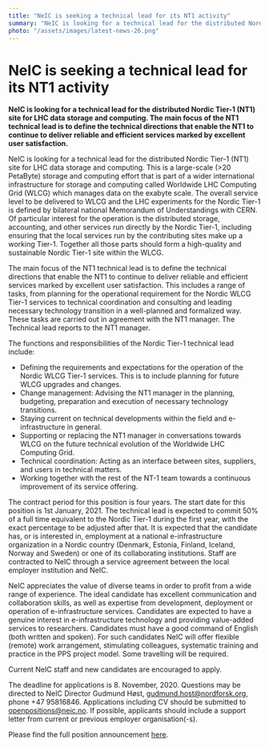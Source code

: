 ```yaml
---
title: "NeIC is seeking a technical lead for its NT1 activity"
summary: "NeIC is looking for a technical lead for the distributed Nordic Tier-1 (NT1) site for LHC data storage and computing. The main focus of the NT1 technical lead is to define the technical directions that enable the NT1 to continue to deliver reliable and efficient services marked by excellent user satisfaction. The deadline to apply is 8th November."
photo: "/assets/images/latest-news-26.png"
---
```


NeIC is seeking a technical lead for its NT1 activity
===========================

**NeIC is looking for a technical lead for the distributed Nordic Tier-1 (NT1) site for LHC data storage and computing. The main focus of the NT1 technical lead is to define the technical directions that enable the NT1 to continue to deliver reliable and efficient services marked by excellent user satisfaction.**

NeIC is looking for a technical lead for the distributed Nordic Tier-1 (NT1) site for LHC data storage and computing. This is a large-scale (>20 PetaByte) storage and computing effort that is part of a wider international infrastructure for storage and computing called Worldwide LHC Computing Grid (WLCG) which manages data on the exabyte scale. The overall service level to be delivered to WLCG and the LHC experiments for the Nordic Tier-1 is defined by bilateral national Memorandum of Understandings with CERN. Of particular interest for the operation is the distributed storage, accounting, and other services run directly by the Nordic Tier-1, including ensuring that the local services run by the contributing sites make up a working Tier-1. Together all those parts should form a high-quality and sustainable Nordic Tier-1 site within the WLCG. 

The main focus of the NT1 technical lead is to define the technical directions that enable the NT1 to continue to deliver reliable and efficient services marked by excellent user satisfaction. This includes a range of tasks, from planning for the operational requirement for the Nordic WLCG Tier-1 services to technical coordination and consulting and leading necessary technology transition in a well-planned and formalized way. These tasks are carried out in agreement with the NT1 manager. The Technical lead reports to the NT1 manager.

The functions and responsibilities of the Nordic Tier-1 technical lead include:
* Defining the requirements and expectations for the operation of the Nordic WLCG Tier-1 services. This is to include planning for future WLCG upgrades and changes.
* Change management: Advising the NT1 manager in the planning, budgeting, preparation and execution of necessary technology transitions.
* Staying current on technical developments within the field and e-infrastructure in general.
* Supporting or replacing the NT1 manager in conversations towards WLCG on the future technical evolution of the Worldwide LHC Computing Grid.
* Technical coordination: Acting as an interface between sites, suppliers, and users in technical matters.
* Working together with the rest of the NT-1 team towards a continuous improvement of its service offering.

The contract period for this position is four years. The start date for this position is 1st January, 2021. The technical lead is expected to commit 50% of a full time equivalent to the Nordic Tier-1 during the first year, with the exact percentage to be adjusted after that. It is expected that the candidate has, or is interested in, employment at a national e-infrastructure organization in a Nordic country (Denmark, Estonia, Finland, Iceland, Norway and Sweden) or one of its collaborating institutions. Staff are contracted to NeIC through a service agreement between the local employer institution and NeIC. 

NeIC appreciates the value of diverse teams in order to profit from a wide range of experience. The ideal candidate has excellent communication and collaboration skills, as well as expertise from development, deployment or operation of e-infrastructure services. Candidates are expected to have a genuine interest in e-infrastructure technology and providing value-added services to researchers. Candidates must have a good command of English (both written and spoken). For such candidates NeIC will offer flexible (remote) work arrangement, stimulating colleagues, systematic training and practice in the PPS project model. Some travelling will be required.

Current NeIC staff and new candidates are encouraged to apply.

The deadline for applications is 8. November, 2020. Questions may be directed to NeIC Director Gudmund Høst, gudmund.host@nordforsk.org, phone +47 95816846. Applications including CV should be submitted to openpositions@neic.no. If possible, applicants should include a support letter from current or previous employer organisation(-s).


Please find the full position announcement [here](https://wiki.neic.no/w/ext/img_auth.php/3/37/201020_NT1_Technical_Lead.pdf).
